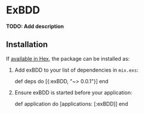 # ExBDD

**TODO: Add description**

## Installation

If [available in Hex](https://hex.pm/docs/publish), the package can be installed as:

  1. Add exBDD to your list of dependencies in `mix.exs`:

        def deps do
          [{:exBDD, "~> 0.0.1"}]
        end

  2. Ensure exBDD is started before your application:

        def application do
          [applications: [:exBDD]]
        end
